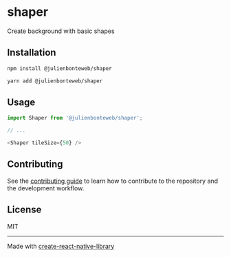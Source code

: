 # shaper

Create background with basic shapes

## Installation

```sh
npm install @julienbonteweb/shaper
```

```sh
yarn add @julienbonteweb/shaper
```

## Usage

```js
import Shaper from '@julienbonteweb/shaper';

// ...

<Shaper tileSize={50} />
```

## Contributing

See the [contributing guide](CONTRIBUTING.md) to learn how to contribute to the repository and the development workflow.

## License

MIT

---

Made with [create-react-native-library](https://github.com/callstack/react-native-builder-bob)
